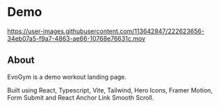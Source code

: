 # Demo



https://user-images.githubusercontent.com/113642847/222623656-34eb07a5-f9a7-4863-ae66-10768e76631c.mov


## About
EvoGym is a demo workout landing page. 

Built using React, Typescript, Vite, Tailwind, Hero Icons, Framer Motion, Form Submit and React Anchor Link Smooth Scroll.
